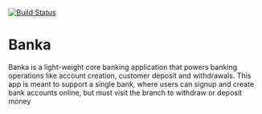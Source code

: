 [![Build Status](https://travis-ci.com/Johnpeace/Banka.svg?branch=develop)](https://travis-ci.com/Johnpeace/Banka)

# Banka
Banka is a light-weight core banking application that powers banking operations like account creation, customer deposit and withdrawals. This app is meant to support a single bank, where users can signup and create bank accounts online, but must visit the branch to withdraw or deposit money